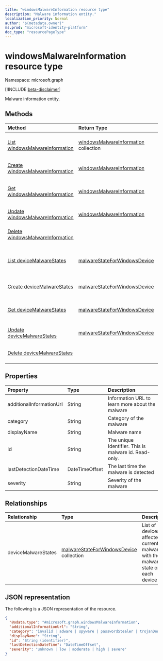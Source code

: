 ```yaml
---
title: "windowsMalwareInformation resource type"
description: "Malware information entity."
localization_priority: Normal
author: "$(metadata.owner)"
ms.prod: "microsoft-identity-platform"
doc_type: "resourcePageType"
---
```


# windowsMalwareInformation resource type

Namespace: microsoft.graph

[!INCLUDE [beta-disclaimer](../../includes/beta-disclaimer.md)]

Malware information entity.

## Methods

| Method                                                                                              | Return Type                                                                         | Description                                                                                  |
| :-------------------------------------------------------------------------------------------------- | :---------------------------------------------------------------------------------- | :------------------------------------------------------------------------------------------- |
| [List windowsMalwareInformation](../api/intune-windowsmalwareinformation-list.md)                   | [windowsMalwareInformation](intune-windowsMalwareInformation.md) collection         | List properties and relationships of a windowsMalwareInformation object.                     |
| [Create windowsMalwareInformation](../api/intune-windowsmalwareinformation-create.md)               | [windowsMalwareInformation](intune-windowsMalwareInformation.md)                    | Create a new windowsMalwareInformation object.                                               |
| [Get windowsMalwareInformation](../api/intune-windowsmalwareinformation-get.md)                     | [windowsMalwareInformation](intune-windowsMalwareInformation.md)                    | Read properties and relationships of a windowsMalwareInformation object.                     |
| [Update windowsMalwareInformation](../api/intune-windowsmalwareinformation-update.md)               | [windowsMalwareInformation](intune-windowsMalwareInformation.md)                    | Update the properties of a windowsMalwareInformation object.                                 |
| [Delete windowsMalwareInformation](../api/intune-windowsmalwareinformation-delete.md)               |                                                                                     | Delete a windowsMalwareInformation object.                                                   |
| [List deviceMalwareStates](../api/intune-windowsmalwareinformation-list-devicemalwarestates.md)     | [malwareStateForWindowsDevice](../resources/intune-malwarestateforwindowsdevice.md) | Get the malwareStateForWindowsDevice objects from a deviceMalwareStates navigation property. |
| [Create deviceMalwareStates](../api/intune-windowsmalwareinformation-post-devicemalwarestates.md)   | [malwareStateForWindowsDevice](../resources/intune-malwarestateforwindowsdevice.md) | Create a new malwareStateForWindowsDevice object.                                            |
| [Get deviceMalwareStates](../api/intune-windowsmalwareinformation-get-devicemalwarestates.md)       | [malwareStateForWindowsDevice](../resources/intune-malwarestateforwindowsdevice.md) | Read the properties and relationships of a malwareStateForWindowsDevice object.              |
| [Update deviceMalwareStates](../api/intune-windowsmalwareinformation-update-devicemalwarestates.md) | [malwareStateForWindowsDevice](../resources/intune-malwarestateforwindowsdevice.md) | Update the properties of a malwareStateForWindowsDevice object.                              |
| [Delete deviceMalwareStates](../api/intune-windowsmalwareinformation-delete-devicemalwarestates.md) |                                                                                     | Delete a malwareStateForWindowsDevice object.                                                |

## Properties

| Property                 | Type           | Description                                           |
| :----------------------- | :------------- | :---------------------------------------------------- |
| additionalInformationUrl | String         | Information URL to learn more about the malware       |
| category                 | String         | Category of the malware                               |
| displayName              | String         | Malware name                                          |
| id                       | String         | The unique Identifier. This is malware id. Read-only. |
| lastDetectionDateTime    | DateTimeOffset | The last time the malware is detected                 |
| severity                 | String         | Severity of the malware                               |

## Relationships

| Relationship        | Type                                                                                    | Description                                                                       |
| :------------------ | :-------------------------------------------------------------------------------------- | :-------------------------------------------------------------------------------- |
| deviceMalwareStates | [malwareStateForWindowsDevice](../resources/malwarestateforwindowsdevice.md) collection | List of devices affected by current malware with the malware state on each device |

## JSON representation

The following is a JSON representation of the resource.

<!-- {
  "blockType": "resource",
  "keyProperty": "id",
  "@odata.type": "microsoft.graph.windowsMalwareInformation",
  "baseType": "microsoft.graph.entity",
  "openType": False
}
-->

```json
{
  "@odata.type": "#microsoft.graph.windowsMalwareInformation",
  "additionalInformationUrl": "String",
  "category": "invalid | adware | spyware | passwordStealer | trojanDownloader | worm | backdoor | remoteAccessTrojan | trojan | emailFlooder | keylogger | dialer | monitoringSoftware | browserModifier | cookie | browserPlugin | aolExploit | nuker | securityDisabler | jokeProgram | hostileActiveXControl | softwareBundler | stealthNotifier | settingsModifier | toolBar | remoteControlSoftware | trojanFtp | potentialUnwantedSoftware | icqExploit | trojanTelnet | exploit | filesharingProgram | malwareCreationTool | remote_Control_Software | tool | trojanDenialOfService | trojanDropper | trojanMassMailer | trojanMonitoringSoftware | trojanProxyServer | virus | known | unknown | spp | behavior | vulnerability | policy | enterpriseUnwantedSoftware | ransom | hipsRule",
  "displayName": "String",
  "id": "String (identifier)",
  "lastDetectionDateTime": "DateTimeOffset",
  "severity": "unknown | low | moderate | high | severe"
}
```